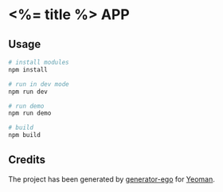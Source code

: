 # <%= title %> APP

## Usage

```bash
# install modules
npm install

# run in dev mode
npm run dev

# run demo
npm run demo

# build
npm build
```

## Credits

The project has been generated by [generator-ego](https://github.com/egodigital/generator-ego) for [Yeoman](http://yeoman.io/).
